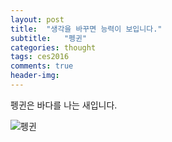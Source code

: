 ```yaml
---
layout: post
title:  "생각을 바꾸면 능력이 보입니다."
subtitle:   "펭귄"
categories: thought
tags: ces2016
comments: true
header-img: 
---
```


펭귄은 바다를 나는 새입니다.

![펭귄](https://youngsungson.github.io/assets/img/thought/20150425-thought.jpg)

